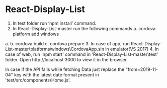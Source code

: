 # React-Display-List

1. In test folder run ‘npm install’ command.
2. In  React-Display-List-master run the following commands
    a. cordova platform add windows

a. 
    b. cordova build
    c. cordova prepare
3. In case of app, run React-Display-List-master\platforms\windows\CordovaApp.sln in emulator(VS 2017)
4. In case of web, run 'npm start' command in 'React-Display-List-master\test' folder.
   Open http://localhost:3000 to view it in the browser.
   
In case if the API fails while fetching Data just replace the "from=2019-11-04" key with the latest date format present in 'test/src/components/Home.js'.
